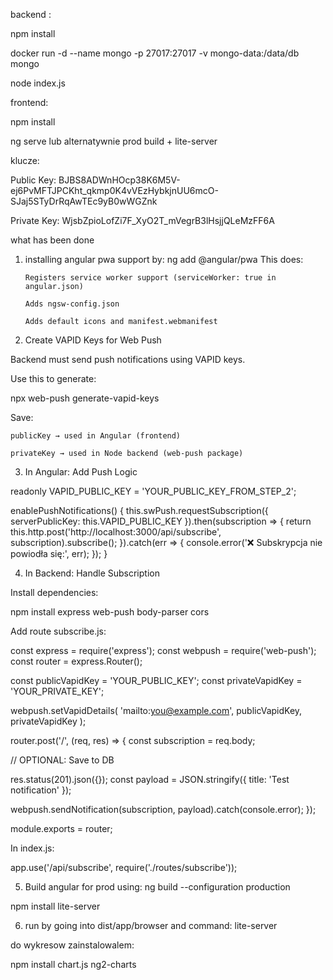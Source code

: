 backend :

npm install

docker run -d --name mongo -p 27017:27017 -v mongo-data:/data/db mongo

node index.js

frontend:

npm install

ng serve lub alternatywnie prod build + lite-server

klucze:

Public Key:
BJBS8ADWnHOcp38K6M5V-ej6PvMFTJPCKht_qkmp0K4vVEzHybkjnUU6mcO-SJaj5STyDrRqAwTEc9yB0wWGZnk

Private Key:
WjsbZpioLofZi7F_XyO2T_mVegrB3lHsjjQLeMzFF6A

what has been done

1.  installing angular pwa support by: ng add @angular/pwa
    This does:

        Registers service worker support (serviceWorker: true in angular.json)

        Adds ngsw-config.json

        Adds default icons and manifest.webmanifest

2.  Create VAPID Keys for Web Push

Backend must send push notifications using VAPID keys.

Use this to generate:

npx web-push generate-vapid-keys

Save:

    publicKey → used in Angular (frontend)

    privateKey → used in Node backend (web-push package)

3. In Angular: Add Push Logic

readonly VAPID_PUBLIC_KEY = 'YOUR_PUBLIC_KEY_FROM_STEP_2';

enablePushNotifications() {
this.swPush.requestSubscription({
serverPublicKey: this.VAPID_PUBLIC_KEY
}).then(subscription => {
return this.http.post('http://localhost:3000/api/subscribe', subscription).subscribe();
}).catch(err => {
console.error('❌ Subskrypcja nie powiodła się:', err);
});
}

4. In Backend: Handle Subscription

Install dependencies:

npm install express web-push body-parser cors

Add route subscribe.js:

const express = require('express');
const webpush = require('web-push');
const router = express.Router();

const publicVapidKey = 'YOUR_PUBLIC_KEY';
const privateVapidKey = 'YOUR_PRIVATE_KEY';

webpush.setVapidDetails(
'mailto:you@example.com',
publicVapidKey,
privateVapidKey
);

router.post('/', (req, res) => {
const subscription = req.body;

// OPTIONAL: Save to DB

res.status(201).json({});
const payload = JSON.stringify({ title: 'Test notification' });

webpush.sendNotification(subscription, payload).catch(console.error);
});

module.exports = router;

In index.js:

app.use('/api/subscribe', require('./routes/subscribe'));

5. Build angular for prod using: ng build --configuration production

npm install lite-server

6. run by going into dist/app/browser and command: lite-server

do wykresow zainstalowalem:

npm install chart.js ng2-charts
